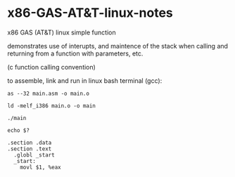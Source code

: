 # x86-GAS-AT&T-linux-notes
x86 GAS (AT&amp;T) linux simple function

demonstrates use of interupts, and maintence of the stack when calling and returning from a function with parameters, etc.

(c function calling convention)

to assemble, link and run in linux bash terminal (gcc):

  `as --32 main.asm -o main.o`
  
  `ld -melf_i386 main.o -o main`
  
  `./main`
  
  `echo $?`

````assembly
.section .data
.section .text
  .globl _start
  _start:
    movl $1, %eax
````
